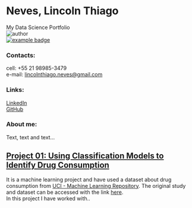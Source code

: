 # Neves, Lincoln Thiago
My Data Science Portfolio<br>
![author](https://img.shields.io/badge/author-carlosfab-red.svg)<br>
 <a href="https://www.linkedin.com/in/lincolntneves/?locale=en_US">
    <img src="https://github.com/lincolntneves/ColoredBadges/blob/master/svg/social/linkedin.svg" alt="example badge" style="vertical-align:top margin:6px 4px">
  </a>  
  
  

### Contacts:
cell: +55 21 98985-3479 <br>
e-mail: lincolnthiago.neves@gmail.com

### Links:
[LinkedIn](https://www.linkedin.com/in/lincolntneves/?locale=en_US)<br>
[GitHub](https://github.com/lincolntneves)

### About me:
Text, text and text...

## [Project 01: Using Classification Models to Identify Drug Consumption](https://bit.ly/2ZJorHl)
It is a machine learning project and have used a dataset about drug consumption from [UCI - Machine Learning Repository](https://archive.ics.uci.edu/ml/index.php). The original study and dataset can be accessed with the link [here](https://archive.ics.uci.edu/ml/datasets/Drug+consumption+%28quantified%29).<br>
In this project I have worked with..
